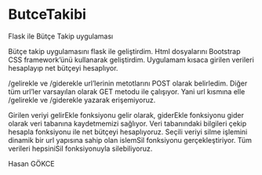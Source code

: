 # ButceTakibi
Flask ile Bütçe Takip uygulaması

Bütçe takip uygulamasını flask ile geliştirdim. Html dosyalarını Bootstrap CSS framework’ünü kullanarak geliştirdim. Uygulamam kısaca girilen verileri hesaplayıp net bütçeyi hesaplıyor.

/gelirekle ve /giderekle url’lerinin metotlarını POST olarak belirledim. Diğer tüm url’ler varsayılan olarak GET metodu ile çalışıyor. Yani url kısmına elle /gelirekle ve /giderekle yazarak erişemiyoruz.

Girilen veriyi gelirEkle fonksiyonu gelir olarak, giderEkle fonksiyonu gider olarak veri tabanına kaydetmemizi sağlıyor. Veri tabanındaki bilgileri çekip hesapla fonksiyonu ile net bütçeyi hesaplıyoruz. Seçili veriyi silme işlemini dinamik bir url yapısına sahip olan islemSil fonksiyonu gerçekleştiriyor. Tüm verileri hepsiniSil fonksiyonuyla silebiliyoruz.


Hasan GÖKCE
